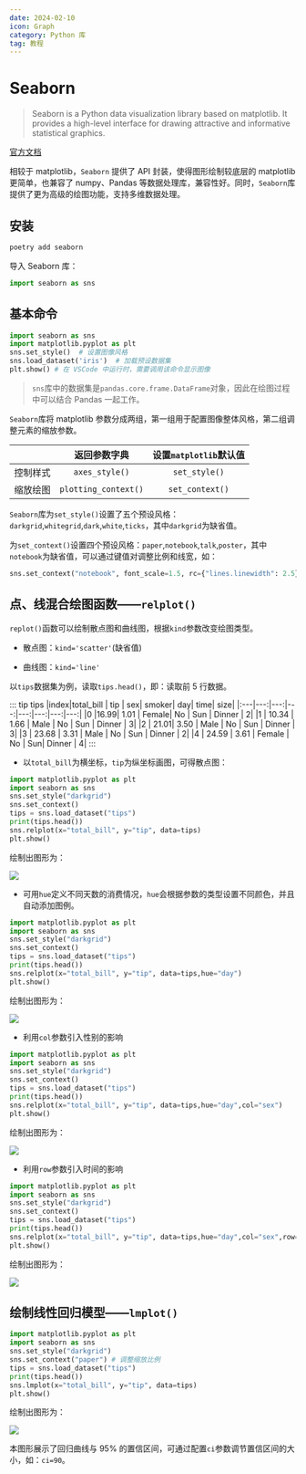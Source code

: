 ```yaml
---
date: 2024-02-10
icon: Graph
category: Python 库
tag: 教程
---
```



# Seaborn

> Seaborn is a Python data visualization library based on matplotlib. It provides a high-level interface for drawing attractive and informative statistical graphics.

[官方文档](https://seaborn.pydata.org/)

相较于 matplotlib，`Seaborn` 提供了 API 封装，使得图形绘制较底层的 matplotlib 更简单，也兼容了 numpy、Pandas 等数据处理库，兼容性好。同时，`Seaborn`库提供了更为高级的绘图功能，支持多维数据处理。

## 安装

```bash
poetry add seaborn
```

导入 Seaborn 库：

```python
import seaborn as sns 
```

## 基本命令

```python
import seaborn as sns
import matplotlib.pyplot as plt
sns.set_style()  # 设置图像风格
sns.load_dataset('iris')  # 加载预设数据集
plt.show() # 在 VSCode 中运行时，需要调用该命令显示图像
```

> `sns`库中的数据集是`pandas.core.frame.DataFrame`对象，因此在绘图过程中可以结合 Pandas 一起工作。

`Seaborn`库将 matplotlib 参数分成两组，第一组用于配置图像整体风格，第二组调整元素的缩放参数。

| |返回参数字典 | 设置`matplotlib`默认值 |
|:---:|:---:|:---:|
|控制样式|`axes_style()`|`set_style()`|
|缩放绘图|`plotting_context()`|`set_context()`|

`Seaborn`库为`set_style()`设置了五个预设风格：`darkgrid`,`whitegrid`,`dark`,`white`,`ticks`，其中`darkgrid`为缺省值。

为`set_context()`设置四个预设风格：`paper`,`notebook`,`talk`,`poster`，其中`notebook`为缺省值，可以通过键值对调整比例和线宽，如：

```python
sns.set_context("notebook", font_scale=1.5, rc={"lines.linewidth": 2.5})
```

## 点、线混合绘图函数——`relplot()`

`replot()`函数可以绘制散点图和曲线图，根据`kind`参数改变绘图类型。

- 散点图：`kind='scatter'`(缺省值)

- 曲线图：`kind='line'`

以`tips`数据集为例，读取`tips.head()`，即：读取前 5 行数据。

::: tip tips
|index|total_bill |  tip |    sex| smoker|  day|    time|  size|
|:---|---:|---:|---:|---:|---:|---:|---:|
|0       |16.99|  1.01 | Female|     No | Sun | Dinner   |  2|
|1  |     10.34 | 1.66 |  Male |    No | Sun | Dinner  |   3|
|2   |    21.01|  3.50  |  Male |    No | Sun | Dinner |    3|
|3    |   23.68 | 3.31 |   Male |    No | Sun | Dinner |    2|
|4  |     24.59 | 3.61 | Female |    No | Sun|  Dinner |   4|
:::

- 以`total_bill`为横坐标，`tip`为纵坐标画图，可得散点图：

```python
import matplotlib.pyplot as plt
import seaborn as sns
sns.set_style("darkgrid")
sns.set_context()
tips = sns.load_dataset("tips")
print(tips.head())
sns.relplot(x="total_bill", y="tip", data=tips)
plt.show()
```

绘制出图形为：

![](https://github.com/dream-oyh/dream-oyh.github.io/blob/images/Python_seaborn/Figure_1.png?raw=false)

- 可用`hue`定义不同天数的消费情况，`hue`会根据参数的类型设置不同颜色，并且自动添加图例。

```python
import matplotlib.pyplot as plt
import seaborn as sns
sns.set_style("darkgrid")
sns.set_context()
tips = sns.load_dataset("tips")
print(tips.head())
sns.relplot(x="total_bill", y="tip", data=tips,hue="day")
plt.show()
```

绘制出图形为：

![](https://github.com/dream-oyh/dream-oyh.github.io/blob/images/Python_seaborn/Figure_2.png?raw=false)

- 利用`col`参数引入性别的影响

```python
import matplotlib.pyplot as plt
import seaborn as sns
sns.set_style("darkgrid")
sns.set_context()
tips = sns.load_dataset("tips")
print(tips.head())
sns.relplot(x="total_bill", y="tip", data=tips,hue="day",col="sex")
plt.show()
```

绘制出图形为：

![](https://github.com/dream-oyh/dream-oyh.github.io/blob/images/Python_seaborn/Figure_3.png?raw=false)

- 利用`row`参数引入时间的影响

```python
import matplotlib.pyplot as plt
import seaborn as sns
sns.set_style("darkgrid")
sns.set_context()
tips = sns.load_dataset("tips")
print(tips.head())
sns.relplot(x="total_bill", y="tip", data=tips,hue="day",col="sex",row="time")
plt.show()
```

绘制出图形为：

![](https://github.com/dream-oyh/dream-oyh.github.io/blob/images/Python_seaborn/Figure_4.png?raw=false)

## 绘制线性回归模型——`lmplot()`

```python
import matplotlib.pyplot as plt
import seaborn as sns
sns.set_style("darkgrid")
sns.set_context("paper") # 调整缩放比例
tips = sns.load_dataset("tips")
print(tips.head())
sns.lmplot(x="total_bill", y="tip", data=tips)
plt.show()
```

绘制出图形为：

![](https://github.com/dream-oyh/dream-oyh.github.io/blob/images/Python_seaborn/Figure_5.png?raw=false)

本图形展示了回归曲线与 95% 的置信区间，可通过配置`ci`参数调节置信区间的大小，如：`ci=90`。
